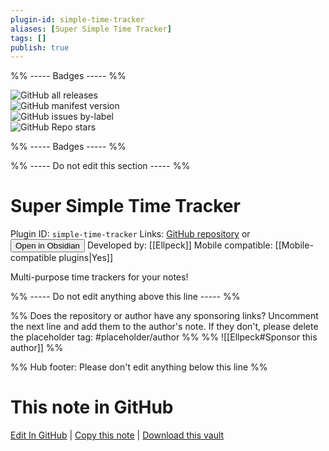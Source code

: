 ```yaml
---
plugin-id: simple-time-tracker
aliases: [Super Simple Time Tracker]
tags: []
publish: true
---
```


%% ----- Badges ----- %%

![GitHub all releases](https://img.shields.io/github/downloads/Ellpeck/ObsidianSimpleTimeTracker/total?color=573E7A&logo=github&style=for-the-badge)  
![GitHub manifest version](https://img.shields.io/github/manifest-json/v/Ellpeck/ObsidianSimpleTimeTracker?color=573E7A&logo=github&style=for-the-badge)  
![GitHub issues by-label](https://img.shields.io/github/issues/Ellpeck/ObsidianSimpleTimeTracker/help%20wanted?color=573E7A&logo=github&style=for-the-badge)  
![GitHub Repo stars](https://img.shields.io/github/stars/Ellpeck/ObsidianSimpleTimeTracker?color=573E7A&logo=github&style=for-the-badge)

%% ----- Badges ----- %%

%% ----- Do not edit this section ----- %%

# Super Simple Time Tracker

Plugin ID: `simple-time-tracker`
Links: [GitHub repository](https://github.com/Ellpeck/ObsidianSimpleTimeTracker) or [<button id=HH>Open in Obsidian</button>](obsidian://show-plugin?id=simple-time-tracker)
Developed by: [[Ellpeck]]
Mobile compatible: [[Mobile-compatible plugins|Yes]]

Multi-purpose time trackers for your notes!

%% ----- Do not edit anything above this line ----- %%

%% Does the repository or author have any sponsoring links? Uncomment the next line and add them to the author's note. If they don't, please delete the placeholder tag: #placeholder/author %%
%% ![[Ellpeck#Sponsor this author]] %%

%% Hub footer: Please don't edit anything below this line %%

# This note in GitHub

<span class="git-footer">[Edit In GitHub](https://github.dev/obsidian-community/obsidian-hub/blob/main/02%20-%20Community%20Expansions/02.05%20All%20Community%20Expansions/Plugins/simple-time-tracker.md "git-hub-edit-note") | [Copy this note](https://raw.githubusercontent.com/obsidian-community/obsidian-hub/main/02%20-%20Community%20Expansions/02.05%20All%20Community%20Expansions/Plugins/simple-time-tracker.md "git-hub-copy-note") | [Download this vault](https://github.com/obsidian-community/obsidian-hub/archive/refs/heads/main.zip "git-hub-download-vault") </span>
